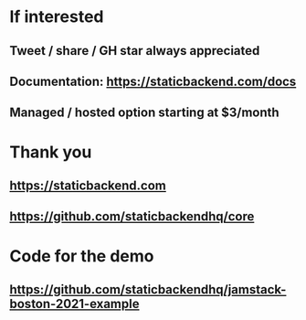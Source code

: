 # If interested

## Tweet / share / GH star always appreciated
## Documentation: https://staticbackend.com/docs
## Managed / hosted option starting at $3/month

# Thank you

## https://staticbackend.com
## https://github.com/staticbackendhq/core

# Code for the demo

## https://github.com/staticbackendhq/jamstack-boston-2021-example